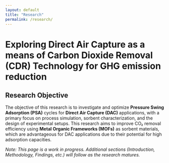 ```yaml
---
layout: default
title: "Research"
permalink: /research/
---
```


# Exploring Direct Air Capture as a means of Carbon Dioxide Removal (CDR) Technology for GHG emission reduction

## **Research Objective**

The objective of this research is to investigate and optimize **Pressure Swing Adsorption (PSA)** cycles for **Direct Air Capture (DAC)** applications, with a primary focus on process simulation, sorbent characterization, and the design of experimental setups. This research aims to improve CO₂ removal efficiency using **Metal Organic Frameworks (MOFs)** as sorbent materials, which are advantageous for DAC applications due to their potential for high adsorption capacities.

<!-- ### Phase 1: Thermogravimetric Analysis (TGA)

The initial phase of the study will involve **Thermogravimetric Analysis (TGA)** to assess the CO2 loading characteristics of various MOFs. This will provide valuable insights into the adsorption capacities and thermal stability of the materials under varying conditions. The TGA data will help determine the sorbents' suitability for PSA-based DAC processes by evaluating their CO2 uptake and performance at different temperatures and pressures.

### Phase 2: Dynamic Column Breakthrough (DCB) Experiments

Following the TGA analysis, **Dynamic Column Breakthrough (DCB)** experiments will be conducted to examine the adsorption behavior and cyclic performance of the selected MOFs in more detail. These experiments are crucial for identifying optimal operating conditions for the PSA cycles, including pressure, temperature, and flow rate, which significantly influence process efficiency, CO2 recovery, and sorbent longevity.

### Challenges with Transience in PSA Processes

A major challenge in PSA processes lies in the **transience** of the adsorption cycles—during the cyclic operation, there are sharp fluctuations in pressure, temperature, and sorbent loadings, which complicates the prediction and optimization of system behavior. The transition between adsorption and desorption phases can lead to inefficiencies, particularly if the system is not perfectly optimized. These transient effects can cause delays in reaching steady-state conditions, resulting in suboptimal CO2 capture rates and energy consumption. Addressing these challenges requires accurate modeling and simulations, along with careful experimental design to account for transient behavior and optimize the timing of cycle steps.

### Phase 3: Process Demonstration Unit (PDU)

Once the sorbent performance is characterized through TGA and DCB experiments, a **Process Demonstration Unit (PDU)** will be employed to simulate and evaluate the PSA cycles under practical operating conditions. The PDU will allow for real-time monitoring of system performance and the impact of varying cycle parameters, such as cycle time, pressure, and temperature, on both the adsorption and desorption steps. Special attention will be given to the transient phases of the process, which are critical for optimizing the overall system efficiency and ensuring smooth cycle transitions. The objective is to refine the PSA cycles by minimizing the impact of transient behavior and enhancing the scalability of the DAC process for large-scale CO2 removal.

### Conclusion

This research will contribute to the development of more efficient and reliable PSA-based DAC systems, providing insights into the optimization of process parameters and sorbent characteristics. The findings will help address the challenges associated with transience in the adsorption cycles, ultimately advancing DAC technologies and supporting efforts to mitigate global carbon emissions and combat climate change.


 ### Specific Research Questions
1. How does [first research question]?
2. What is the relationship between [second research question]?
3. Why does [third research question] matter in this context?

These objectives will guide the investigation and inform the methodology to be used. The research will contribute to [mention the significance of the study and its potential impact on the field].

---
-->

*Note: This page is a work in progress. Additional sections (Introduction, Methodology, Findings, etc.) will follow as the research matures.*

